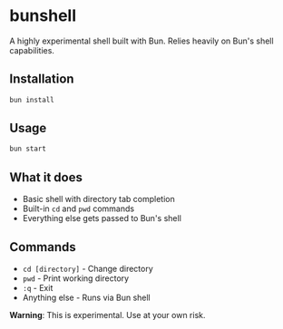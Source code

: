 # bunshell

A highly experimental shell built with Bun. Relies heavily on Bun's shell capabilities.

## Installation

```bash
bun install
```

## Usage

```bash
bun start
```

## What it does

- Basic shell with directory tab completion
- Built-in `cd` and `pwd` commands
- Everything else gets passed to Bun's shell

## Commands

- `cd [directory]` - Change directory
- `pwd` - Print working directory
- `:q` - Exit
- Anything else - Runs via Bun shell

**Warning**: This is experimental. Use at your own risk.